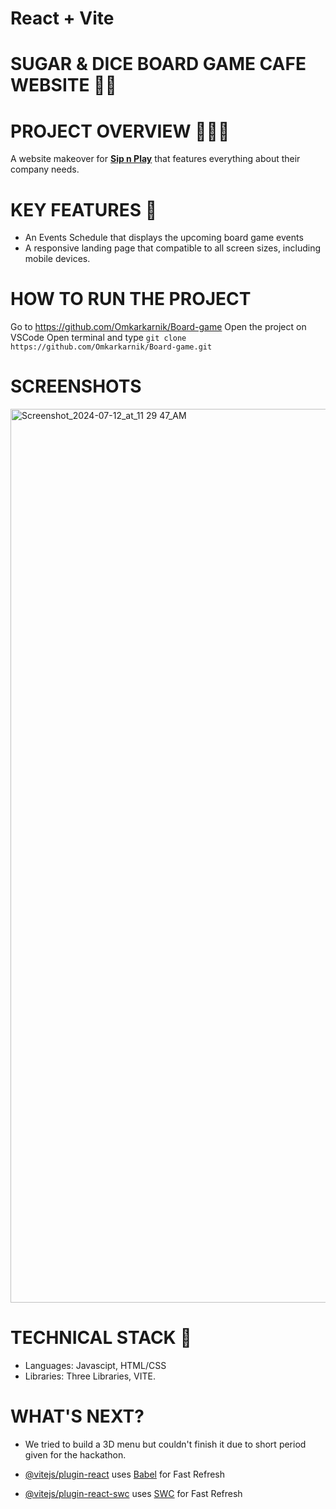 # React + Vite

# SUGAR & DICE BOARD GAME CAFE WEBSITE 📱📸
# PROJECT OVERVIEW 🚀🚀🚀
A website makeover for **[Sip n Play](https://www.sipnplaynyc.com/)** that features everything about their company needs.

# KEY FEATURES 🔑
- An Events Schedule that displays the upcoming board game events
- A responsive landing page that compatible to all screen sizes, including mobile devices.

# HOW TO RUN THE PROJECT
Go to https://github.com/Omkarkarnik/Board-game
Open the project on VSCode
Open terminal and type
```git clone https://github.com/Omkarkarnik/Board-game.git```

# SCREENSHOTS
<img width="1430" alt="Screenshot_2024-07-12_at_11 29 47_AM" src="https://github.com/user-attachments/assets/d9a044d5-61ae-493f-b92e-fcf5866a94da">


# TECHNICAL STACK 🧱
- Languages: Javascipt, HTML/CSS
- Libraries: Three Libraries, VITE.

# WHAT'S NEXT?
- We tried to build a 3D menu but couldn't finish it due to short period given for the hackathon. 


- [@vitejs/plugin-react](https://github.com/vitejs/vite-plugin-react/blob/main/packages/plugin-react/README.md) uses [Babel](https://babeljs.io/) for Fast Refresh
- [@vitejs/plugin-react-swc](https://github.com/vitejs/vite-plugin-react-swc) uses [SWC](https://swc.rs/) for Fast Refresh
